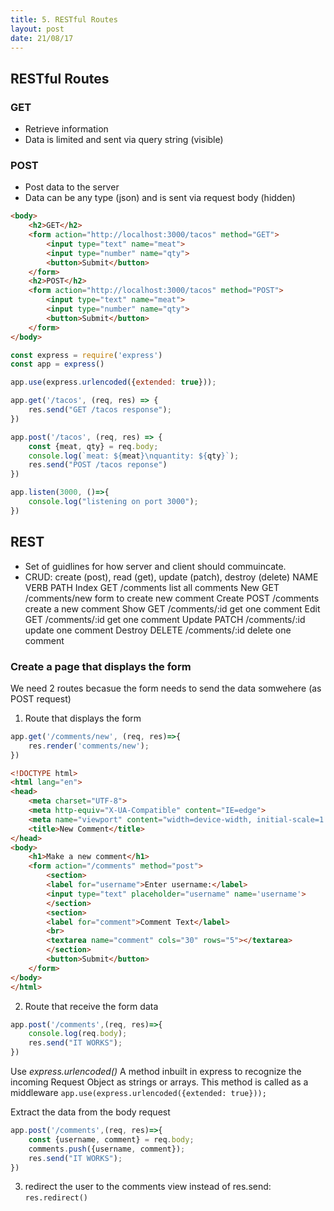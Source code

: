 ```yaml
---
title: 5. RESTful Routes
layout: post
date: 21/08/17
---
```


## RESTful Routes

### GET
- Retrieve information
- Data is limited and sent via query string (visible)

### POST
- Post data to the server
- Data can be any type (json) and is sent via request body (hidden)

```html
<body>
    <h2>GET</h2>
    <form action="http://localhost:3000/tacos" method="GET">
        <input type="text" name="meat">
        <input type="number" name="qty">
        <button>Submit</button>
    </form>
    <h2>POST</h2>
    <form action="http://localhost:3000/tacos" method="POST">
        <input type="text" name="meat">
        <input type="number" name="qty">
        <button>Submit</button>
    </form>
</body>
```

```js
const express = require('express')
const app = express()

app.use(express.urlencoded({extended: true}));

app.get('/tacos', (req, res) => {
    res.send("GET /tacos response");
})

app.post('/tacos', (req, res) => {
    const {meat, qty} = req.body;
    console.log(`meat: ${meat}\nquantity: ${qty}`);
    res.send("POST /tacos reponse")
})

app.listen(3000, ()=>{
    console.log("listening on port 3000");
})
```

## REST
- Set of guidlines for how server and client should commuincate.
- CRUD: create (post), read (get), update (patch), destroy (delete)
NAME        VERB       PATH
Index       GET     /comments       list all comments
New         GET     /comments/new   form to create new comment
Create      POST    /comments       create a new comment
Show        GET     /comments/:id   get one comment
Edit        GET     /comments/:id   get one comment
Update      PATCH   /comments/:id   update one comment
Destroy     DELETE  /comments/:id   delete one comment

### Create a page that displays the form

We need 2 routes becasue the form needs to send the data somwehere (as POST request)

1. Route that displays the form

```js
app.get('/comments/new', (req, res)=>{
    res.render('comments/new');
})
```

```html
<!DOCTYPE html>
<html lang="en">
<head>
    <meta charset="UTF-8">
    <meta http-equiv="X-UA-Compatible" content="IE=edge">
    <meta name="viewport" content="width=device-width, initial-scale=1.0">
    <title>New Comment</title>
</head>
<body>
    <h1>Make a new comment</h1>
    <form action="/comments" method="post">
        <section>
        <label for="username">Enter username:</label>
        <input type="text" placeholder="username" name='username'>
        </section>
        <section>
        <label for="comment">Comment Text</label>
        <br>
        <textarea name="comment" cols="30" rows="5"></textarea>
        </section>
        <button>Submit</button>
    </form>
</body>
</html>
```

2. Route that receive the form data

```js
app.post('/comments',(req, res)=>{
    console.log(req.body);
    res.send("IT WORKS");
})
```

Use *express.urlencoded()* A method inbuilt in express to recognize the incoming Request Object as strings or arrays. This method is called as a middleware 
`app.use(express.urlencoded({extended: true}));`

Extract the data from the body request

```js
app.post('/comments',(req, res)=>{
    const {username, comment} = req.body;
    comments.push({username, comment});
    res.send("IT WORKS");
})
```

3. redirect the user to the comments view instead of res.send:
`res.redirect()`